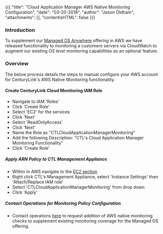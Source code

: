 {{{
  "title": "Cloud Application Manager AWS Native Monitoring Configuration",
  "date": "03-20-2018",
  "author": "Jason Oldham",
  "attachments": [],
  "contentIsHTML": false
}}}

### Introduction
To supplement our [Managed OS Anywhere](https://www.ctl.io/cloud-application-manager/managed-services-anywhere/) offering in AWS we have released functionality to monitoring a customers servers via CloudWatch to augment our existing OS level monitoring capabilities as an optional feature. 

### Overview
The below process details the steps to manual configure your AWS account for CenturyLink's AWS Native Monitoring functionality.

#### Create CenturyLink Cloud Monitoring IAM Role
* Navigate to IAM 'Roles'
* Click 'Create Role'
* Select 'EC2' for the services
* Click 'Next'
* Select 'ReadOnlyAccess'
* Click 'Next'
* Name the Role as "CTLCloudApplicationManagerMonitoring"
* Add the following Description: "CTL's Cloud Application Manager Monitoring Functionality"
* Click 'Create Role'

##### Apply ARN Policy to CTL Management Appliance
* Within in AWS navigate to the [EC2 section](http://console.aws.amazon.com/ec2/v2/)
* Right click CTL's Management Appliance, select 'Instance Settings' then 'Attach/Replace IAM role'
* Select 'CTLCloudApplicationManagerMonitoring' from drop down
* Click 'Apply'

##### Contact Operations for Monitoring Policy Configuration
* Contact operations [here](http://managedservices.ctl.io) to request addition of AWS native monitoring checks to supplement existing monitoring coverage for the Managed OS offering.
